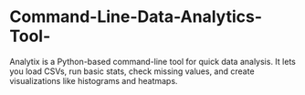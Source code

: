 # Command-Line-Data-Analytics-Tool-
Analytix is a Python-based command-line tool for quick data analysis. It lets you load CSVs, run basic stats, check missing values, and create visualizations like histograms and heatmaps.
